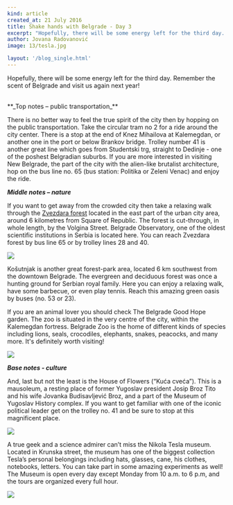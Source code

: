 ```yaml
---
kind: article
created_at: 21 July 2016
title: Shake hands with Belgrade - Day 3
excerpt: "Hopefully, there will be some energy left for the third day. Remember the scent of Belgrade and visit us again next year!"
author: Jovana Radovanović
image: 13/tesla.jpg

layout: '/blog_single.html'
---
```


Hopefully, there will be some energy left for the third day. Remember the scent of Belgrade and visit us again next year!

<br />
**_Top notes – public transportation_**

There is no better way to feel the true spirit of the city then by hopping on the public transportation. Take the circular tram no 2 for a ride around the city center. There is a stop at the end of Knez Mihailova at Kalemegdan, or another one in the port or below Brankov bridge. Trolley number 41 is another great line which goes from Studentski trg,  straight to Dedinje - one of the poshest Belgradian suburbs. If you are more interested in visiting New Belgrade, the part of the city with the alien-like brutalist architecture, hop on the bus line no. 65 (bus station: Politika or Zeleni Venac) and enjoy the ride. 

**_Middle notes – nature_**

If you want to get away from the crowded city then take a relaxing walk through the [Zvezdara forest](https://en.wikipedia.org/wiki/Zvezdara) located in the east part of the urban city area, around 6 kilometres from Square of Republic. The forest is cut-through, in whole length, by the Volgina Street. Belgrade Observatory, one of the oldest scientific institutions in Serbia is located here. You can reach Zvezdara forest by bus line 65 or by trolley lines 28 and 40. 

![](../13/zvezdarska-suma.jpg)

Košutnjak is another great forest-park area, located 6 km southwest from the downtown Belgrade. The evergreen and deciduous forest was once a hunting ground for Serbian royal family. Here you can enjoy a relaxing walk, have some barbecue, or even play tennis. Reach this amazing green oasis by buses (no. 53 or 23).

If you are an animal lover you should check The Belgrade Good Hope garden. The zoo is situated in the very centre of the city, within the Kalemegdan fortress. Belgrade Zoo is the home of different kinds of species including lions, seals, crocodiles, elephants, snakes, peacocks, and many more. It's definitely worth visiting!

![](../13/nilski-konj.jpg)

**_Base notes - culture_**

And, last but not the least is the House of Flowers (“Kuća cveća”). This is a mausoleum, a resting place of former Yugoslav president Josip Broz Tito and his wife Jovanka Budisavljević Broz, and a part of the Museum of Yugoslav History complex. If you want to get familiar with one of the iconic political leader get on the trolley no. 41 and be sure to stop at this magnificent place.  

![](../13/muzej-istorije-jugoslavije.jpg)

A true geek and a science admirer can’t miss the Nikola Tesla museum. Located in Krunska street, the museum has one of the biggest collection Tesla’s personal belongings including hats, glasses, cane, his clothes, notebooks, letters. You can take part in some amazing experiments as well!  The Museum is open every day except Monday from 10 a.m. to 6 p.m, and the tours are organized every full hour.

![](../13/tesla.jpg)
